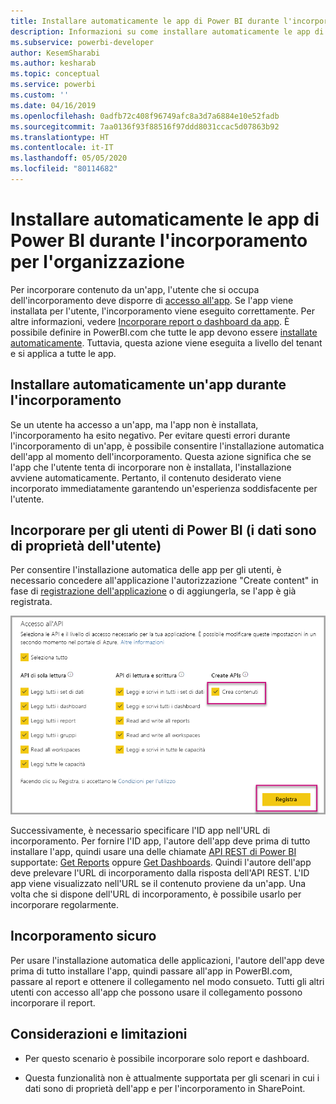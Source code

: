 ```yaml
---
title: Installare automaticamente le app di Power BI durante l'incorporamento per l'organizzazione
description: Informazioni su come installare automaticamente le app di Power BI durante l'incorporamento per l'organizzazione.
ms.subservice: powerbi-developer
author: KesemSharabi
ms.author: kesharab
ms.topic: conceptual
ms.service: powerbi
ms.custom: ''
ms.date: 04/16/2019
ms.openlocfilehash: 0adfb72c408f96749afc8a3d7a6884e10e52fadb
ms.sourcegitcommit: 7aa0136f93f88516f97ddd8031ccac5d07863b92
ms.translationtype: HT
ms.contentlocale: it-IT
ms.lasthandoff: 05/05/2020
ms.locfileid: "80114682"
---
```

# <a name="auto-install-power-bi-apps-when-embedding-for-your-organization"></a>Installare automaticamente le app di Power BI durante l'incorporamento per l'organizzazione

Per incorporare contenuto da un'app, l'utente che si occupa dell'incorporamento deve disporre di [accesso all'app](../../service-create-distribute-apps.md). Se l'app viene installata per l'utente, l'incorporamento viene eseguito correttamente. Per altre informazioni, vedere [Incorporare report o dashboard da app](embed-from-apps.md). È possibile definire in PowerBI.com che tutte le app devono essere [installate automaticamente](https://powerbi.microsoft.com/blog/automatically-install-apps/). Tuttavia, questa azione viene eseguita a livello del tenant e si applica a tutte le app.

## <a name="auto-install-app-on-embedding"></a>Installare automaticamente un'app durante l'incorporamento

Se un utente ha accesso a un'app, ma l'app non è installata, l'incorporamento ha esito negativo. Per evitare questi errori durante l'incorporamento di un'app, è possibile consentire l'installazione automatica dell'app al momento dell'incorporamento. Questa azione significa che se l'app che l'utente tenta di incorporare non è installata, l'installazione avviene automaticamente. Pertanto, il contenuto desiderato viene incorporato immediatamente garantendo un'esperienza soddisfacente per l'utente.

## <a name="embed-for-power-bi-users-user-owns-data"></a>Incorporare per gli utenti di Power BI (i dati sono di proprietà dell'utente)

Per consentire l'installazione automatica delle app per gli utenti, è necessario concedere all'applicazione l'autorizzazione "Create content" in fase di [registrazione dell'applicazione](register-app.md#register-with-the-power-bi-application-registration-tool) o di aggiungerla, se l'app è già registrata.

![Registrare l'app per creare contenuto](media/embed-auto-install-app/register-app-create-content.png)

Successivamente, è necessario specificare l'ID app nell'URL di incorporamento. Per fornire l'ID app, l'autore dell'app deve prima di tutto installare l'app, quindi usare una delle chiamate [API REST di Power BI](https://docs.microsoft.com/rest/api/power-bi/) supportate: [Get Reports](https://docs.microsoft.com/rest/api/power-bi/reports/getreports) oppure [Get Dashboards](https://docs.microsoft.com/rest/api/power-bi/dashboards/getdashboards). Quindi l'autore dell'app deve prelevare l'URL di incorporamento dalla risposta dell'API REST. L'ID app viene visualizzato nell'URL se il contenuto proviene da un'app.  Una volta che si dispone dell'URL di incorporamento, è possibile usarlo per incorporare regolarmente.

## <a name="secure-embed"></a>Incorporamento sicuro

Per usare l'installazione automatica delle applicazioni, l'autore dell'app deve prima di tutto installare l'app, quindi passare all'app in PowerBI.com, passare al report e ottenere il collegamento nel modo consueto. Tutti gli altri utenti con accesso all'app che possono usare il collegamento possono incorporare il report.

## <a name="considerations-and-limitations"></a>Considerazioni e limitazioni

* Per questo scenario è possibile incorporare solo report e dashboard.

* Questa funzionalità non è attualmente supportata per gli scenari in cui i dati sono di proprietà dell'app e per l'incorporamento in SharePoint.